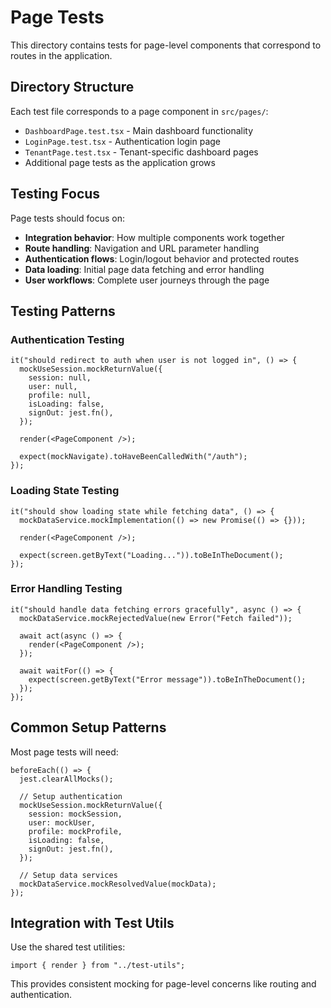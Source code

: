 # Page Tests

This directory contains tests for page-level components that correspond to routes in the application.

## Directory Structure

Each test file corresponds to a page component in `src/pages/`:

- `DashboardPage.test.tsx` - Main dashboard functionality
- `LoginPage.test.tsx` - Authentication login page
- `TenantPage.test.tsx` - Tenant-specific dashboard pages
- Additional page tests as the application grows

## Testing Focus

Page tests should focus on:

- **Integration behavior**: How multiple components work together
- **Route handling**: Navigation and URL parameter handling
- **Authentication flows**: Login/logout behavior and protected routes
- **Data loading**: Initial page data fetching and error handling
- **User workflows**: Complete user journeys through the page

## Testing Patterns

### Authentication Testing

```tsx
it("should redirect to auth when user is not logged in", () => {
  mockUseSession.mockReturnValue({
    session: null,
    user: null,
    profile: null,
    isLoading: false,
    signOut: jest.fn(),
  });

  render(<PageComponent />);

  expect(mockNavigate).toHaveBeenCalledWith("/auth");
});
```

### Loading State Testing

```tsx
it("should show loading state while fetching data", () => {
  mockDataService.mockImplementation(() => new Promise(() => {}));

  render(<PageComponent />);

  expect(screen.getByText("Loading...")).toBeInTheDocument();
});
```

### Error Handling Testing

```tsx
it("should handle data fetching errors gracefully", async () => {
  mockDataService.mockRejectedValue(new Error("Fetch failed"));

  await act(async () => {
    render(<PageComponent />);
  });

  await waitFor(() => {
    expect(screen.getByText("Error message")).toBeInTheDocument();
  });
});
```

## Common Setup Patterns

Most page tests will need:

```tsx
beforeEach(() => {
  jest.clearAllMocks();

  // Setup authentication
  mockUseSession.mockReturnValue({
    session: mockSession,
    user: mockUser,
    profile: mockProfile,
    isLoading: false,
    signOut: jest.fn(),
  });

  // Setup data services
  mockDataService.mockResolvedValue(mockData);
});
```

## Integration with Test Utils

Use the shared test utilities:

```tsx
import { render } from "../test-utils";
```

This provides consistent mocking for page-level concerns like routing and authentication.
